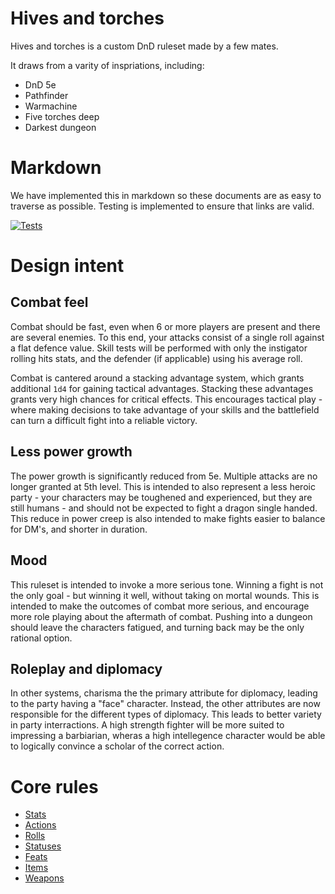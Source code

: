 # Hives and torches
Hives and torches is a custom DnD ruleset made by a few mates.

It draws from a varity of inspriations, including:
 - DnD 5e
 - Pathfinder
 - Warmachine
 - Five torches deep
 - Darkest dungeon

# Markdown

We have implemented this in markdown so these documents are as easy to traverse as possible.
Testing is implemented to ensure that links are valid.

[![Tests](https://github.com/Lambosaurus/hives-and-torches/actions/workflows/tests.yml/badge.svg)](https://github.com/Lambosaurus/hives-and-torches/actions/workflows/tests.yml)

# Design intent

## Combat feel
Combat should be fast, even when 6 or more players are present and there are several enemies. To this end, your attacks consist of a single roll against a flat defence value. Skill tests will be performed with only the instigator rolling hits stats, and the defender (if applicable) using his average roll.

Combat is cantered around a stacking advantage system, which grants additional `1d4` for gaining tactical advantages. Stacking these advantages grants very high chances for critical effects. This encourages tactical play - where making decisions to take advantage of your skills and the battlefield can turn a difficult fight into a reliable victory.

## Less power growth
The power growth is significantly reduced from 5e. Multiple attacks are no longer granted at 5th level. This is intended to also represent a less heroic party - your characters may be toughened and experienced, but they are still humans - and should not be expected to fight a dragon single handed. This reduce in power creep is also intended to make fights easier to balance for DM's, and shorter in duration.

## Mood
This ruleset is intended to invoke a more serious tone. Winning a fight is not the only goal - but winning it well, without taking on mortal wounds.
This is intended to make the outcomes of combat more serious, and encourage more role playing about the aftermath of combat. Pushing into a dungeon should leave the characters fatigued, and turning back may be the only rational option.

## Roleplay and diplomacy
In other systems, charisma the the primary attribute for diplomacy, leading to the party having a "face" character. Instead, the other attributes are now responsible for the different types of diplomacy. This leads to better variety in party interractions. A high strength fighter will be more suited to impressing a barbiarian, wheras a high intellegence character would be able to logically convince a scholar of the correct action.

# Core rules

 - [Stats](systems/stats.md)
 - [Actions](systems/actions.md)
 - [Rolls](systems/rolls.md)
 - [Statuses](systems/statuses.md)
 - [Feats](systems/feats.md)
 - [Items](systems/items.md)
 - [Weapons](systems/weapons.md)